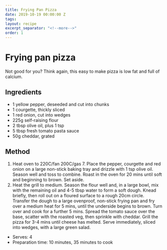 ```yaml
---
title: Frying Pan Pizza
date: 2019-10-19 00:00:00 Z
tags:
layout: recipe
excerpt_separator: "<!--more-->"
order: 1
---
```


# Frying pan pizza

Not good for you? Think again, this easy to make pizza is low fat and full of calcium.

<!--more-->

## Ingredients

- 1 yellow pepper, deseeded and cut into chunks
- 1 courgette, thickly sliced
- 1 red onion, cut into wedges
- 225g self-raising flour
- 2 tbsp olive oil, plus 1 tsp
- 5 tbsp fresh tomato pasta sauce
- 50g cheddar, grated




## Method

1.	Heat oven to 220C/fan 200C/gas 7. Place the pepper, courgette and red onion on a large non-stick baking tray and drizzle with 1 tsp olive oil. Season well and toss to combine. Roast in the oven for 20 mins until soft and beginning to brown. Set aside.
2.	Heat the grill to medium. Season the flour well and, in a large bowl, mix with the remaining oil and 4-5 tbsp water to form a soft dough. Knead briefly, then roll out on a floured surface to a rough 20cm circle. Transfer the dough to a large ovenproof, non-stick frying pan and fry over a medium heat for 5 mins, until the underside begins to brown. Turn over and cook for a further 5 mins. Spread the tomato sauce over the base, scatter with the roasted veg, then sprinkle with cheddar. Grill the pizza for 3-4 mins until cheese has melted. Serve immediately, sliced into wedges, with a large green salad.



- Serves: 4
- Preparation time: 10 minutes, 35 minutes to cook
